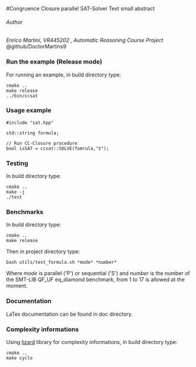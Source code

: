 #Congruence Closure parallel SAT-Solver 
Text small abstract

###### Author
*Enrico Martini, VR445202 , Automatic Reasoning Course Project*
<br>
@github/DoctorMartins9

### Run the example (Release mode)
For running an example, in build directory type:

```
cmake ..
make release
../bin/ccsat
```

### Usage example
```
#include "sat.hpp"

std::string formula;

// Run CC-Closure procedure
bool isSAT = ccsat::SOLVE(fomrula,"S");

```
### Testing
In build directory type:
```
cmake ..
make -j
./test
```
### Benchmarks
In build directory type:
```
cmake ..
make release
```
Then in project directory type:
```
bash utils/test_formula.sh *mode* *number*
```
Where *mode* is parallel ('P') or sequential ('S') and *number* is the number of the SMT-LIB QF_UF eq_diamond benchmark, from 1 to 17 is allowed at the moment.
### Documentation
LaTex documentation can be found in doc directory.

### Complexity informations
Using [lizard](https://pypi.org/project/lizard/) library for complexity informations, in build directory type:
```
cmake ..
make cyclo
```
